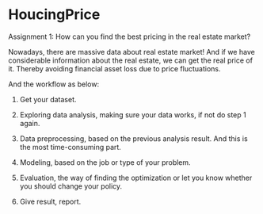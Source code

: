 # HoucingPrice
Assignment 1: How can you find the best pricing in the real estate market?

Nowadays, there are massive data about real estate market! And if we have considerable information about the real estate, we can get the real price of it.
 Thereby avoiding financial asset loss due to price fluctuations.

And the workflow as below: 

1. Get your dataset.

2. Exploring data analysis, making sure your data works, if not do step 1 again.
3. Data preprocessing, based on the previous analysis result. And this is the most time-consuming part.
4. Modeling, based on the job or type of your problem.
5. Evaluation, the way of finding the optimization or let you know whether you should change your policy.
6. Give result, report.